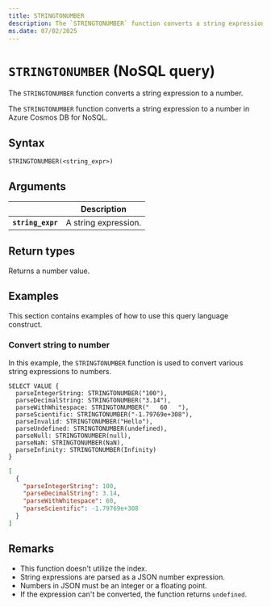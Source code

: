 ```yaml
---
title: STRINGTONUMBER
description: The `STRINGTONUMBER` function converts a string expression to a number.
ms.date: 07/02/2025
---
```


# `STRINGTONUMBER` (NoSQL query)

The `STRINGTONUMBER` function converts a string expression to a number.

The `STRINGTONUMBER` function converts a string expression to a number in Azure Cosmos DB for NoSQL.

## Syntax

```nosql
STRINGTONUMBER(<string_expr>)
```

## Arguments

| | Description |
| --- | --- |
| **`string_expr`** | A string expression. |

## Return types

Returns a number value.

## Examples

This section contains examples of how to use this query language construct.

### Convert string to number

In this example, the `STRINGTONUMBER` function is used to convert various string expressions to numbers.

```nosql
SELECT VALUE {
  parseIntegerString: STRINGTONUMBER("100"),
  parseDecimalString: STRINGTONUMBER("3.14"),
  parseWithWhitespace: STRINGTONUMBER("   60   "),
  parseScientific: STRINGTONUMBER("-1.79769e+308"),
  parseInvalid: STRINGTONUMBER("Hello"),
  parseUndefined: STRINGTONUMBER(undefined),
  parseNull: STRINGTONUMBER(null),
  parseNaN: STRINGTONUMBER(NaN),
  parseInfinity: STRINGTONUMBER(Infinity)
}
```

```json
[
  {
    "parseIntegerString": 100,
    "parseDecimalString": 3.14,
    "parseWithWhitespace": 60,
    "parseScientific": -1.79769e+308
  }
]
```

## Remarks

- This function doesn't utilize the index.
- String expressions are parsed as a JSON number expression.
- Numbers in JSON must be an integer or a floating point.
- If the expression can't be converted, the function returns `undefined`.
